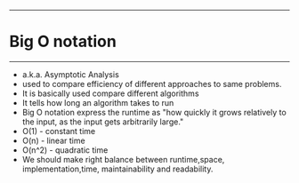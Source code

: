 __________________

# Big O notation
__________________

+ a.k.a. Asymptotic Analysis
+ used to compare efficiency of different approaches to same problems.
+ It is basically used compare different algorithms
+ It tells how long an algorithm takes to run
+ Big O notation express the runtime as "how quickly it grows relatively to the input, as the input gets arbitrarily large."
+ O(1) - constant time
+ O(n) - linear time
+ O(n^2) - quadratic time
+ We should make right balance between runtime,space, implementation,time, maintainability and readability.


